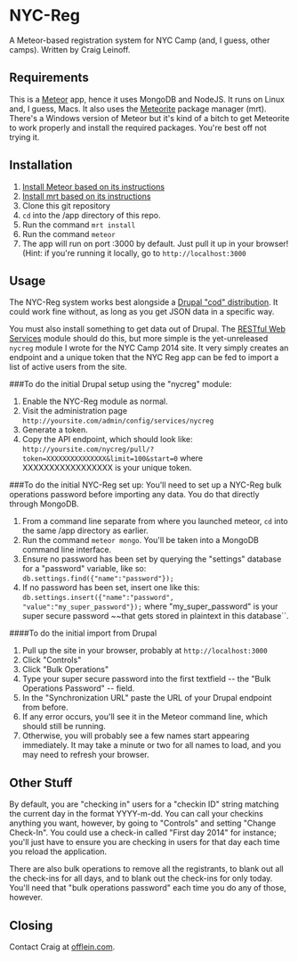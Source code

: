 NYC-Reg
=======
A Meteor-based registration system for NYC Camp (and, I guess, other camps). Written by Craig Leinoff.

Requirements
------------
This is a [Meteor](docs.meteor.com) app, hence it uses MongoDB and NodeJS. It runs on Linux and, I guess, Macs. It also uses the [Meteorite](https://github.com/oortcloud/meteorite) package manager (mrt). There's a Windows version of Meteor but it's kind of a bitch to get Meteorite to work properly and install the required packages. You're best off not trying it.

Installation
------------
1. [Install Meteor based on its instructions](http://docs.meteor.com/#quickstart) 
2. [Install mrt based on its instructions](https://github.com/oortcloud/meteorite#installing-meteorite)
3. Clone this git repository
4. `cd` into the /app directory of this repo.
5. Run the command `mrt install`
6. Run the command `meteor`
7. The app will run on port :3000 by default. Just pull it up in your browser! (Hint: if you're running it locally, go to `http://localhost:3000`

Usage
-----
The NYC-Reg system works best alongside a [Drupal "cod" distribution](https://drupal.org/project/cod). It could work fine without, as long as you get JSON data in a specific way.

You must also install something to get data out of Drupal. The [RESTful Web Services](https://drupal.org/project/restws) module should do this, but more simple is the yet-unreleased `nycreg` module I wrote for the NYC Camp 2014 site. It very simply creates an endpoint and a unique token that the NYC Reg app can be fed to import a list of active users from the site.

###To do the initial Drupal setup using the "nycreg" module:
1. Enable the NYC-Reg module as normal.
2. Visit the administration page `http://yoursite.com/admin/config/services/nycreg`
3. Generate a token.
4. Copy the API endpoint, which should look like: `http://yoursite.com/nycreg/pull/?token=XXXXXXXXXXXXXXX&limit=100&start=0` where XXXXXXXXXXXXXXXXX is your unique token.

###To do the initial NYC-Reg set up:
You'll need to set up a NYC-Reg bulk operations password before importing any data. You do that directly through MongoDB.

1. From a command line separate from where you launched meteor, `cd` into the same /app directory as earlier.
2. Run the command `meteor mongo`. You'll be taken into a MongoDB command line interface.
3. Ensure no password has been set by querying the "settings" database for a "password" variable, like so: `db.settings.find({"name":"password"});`
4. If no password has been set, insert one like this: `db.settings.insert({"name":"password", "value":"my_super_password"});` where "my_super_password" is your super secure password ~~that gets stored in plaintext in this database``.

####To do the initial import from Drupal
1. Pull up the site in your browser, probably at `http://localhost:3000`
2. Click "Controls"
3. Click "Bulk Operations"
4. Type your super secure password into the first textfield -- the "Bulk Operations Password" -- field.
5. In the "Synchronization URL" paste the URL of your Drupal endpoint from before. 
6. If any error occurs, you'll see it in the Meteor command line, which should still be running.
7. Otherwise, you will probably see a few names start appearing immediately. It may take a minute or two for all names to load, and you may need to refresh your browser.

Other Stuff
-----------
By default, you are "checking in" users for a "checkin ID" string matching the current day in the format YYYY-m-dd. You can call your checkins anything you want, however, by going to "Controls" and setting "Change Check-In". You could use a check-in called "First day 2014" for instance; you'll just have to ensure you are checking in users for that day each time you reload the application.

There are also bulk operations to remove all the registrants, to blank out all the check-ins for all days, and to blank out the check-ins for only today. You'll need that "bulk operations password" each time you do any of those, however.

Closing
-------
Contact Craig at [offlein.com](http://offlein.com).
